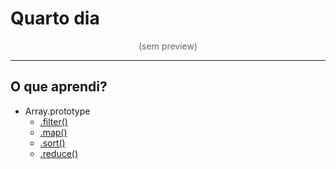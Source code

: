 # Quarto dia

<p style="text-align: center; opacity: .67">(sem preview)</p>

---

## O que aprendi?

- Array.prototype
  - [.filter()](https://developer.mozilla.org/pt-BR/docs/Web/JavaScript/Reference/Global_Objects/Array/filter)
  - [.map()](https://developer.mozilla.org/pt-BR/docs/Web/JavaScript/Reference/Global_Objects/Array/map)
  - [.sort()](https://developer.mozilla.org/pt-BR/docs/Web/JavaScript/Reference/Global_Objects/Array/sort)
  - [.reduce()](https://developer.mozilla.org/pt-BR/docs/Web/JavaScript/Reference/Global_Objects/Array/reduce)